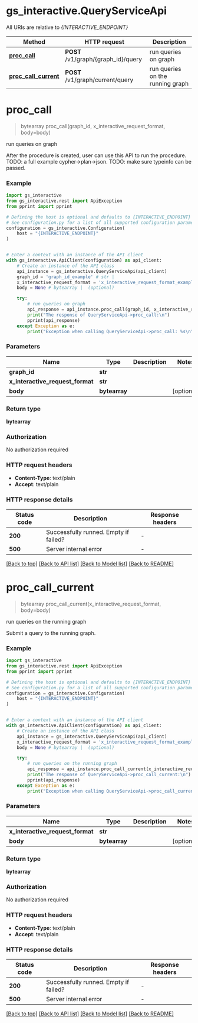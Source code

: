 # gs_interactive.QueryServiceApi

All URIs are relative to *{INTERACTIVE_ENDPOINT}*

Method | HTTP request | Description
------------- | ------------- | -------------
[**proc_call**](QueryServiceApi.md#proc_call) | **POST** /v1/graph/{graph_id}/query | run queries on graph
[**proc_call_current**](QueryServiceApi.md#proc_call_current) | **POST** /v1/graph/current/query | run queries on the running graph


# **proc_call**
> bytearray proc_call(graph_id, x_interactive_request_format, body=body)

run queries on graph

After the procedure is created, user can use this API to run the procedure. TODO: a full example cypher->plan->json. TODO: make sure typeinfo can be passed. 

### Example


```python
import gs_interactive
from gs_interactive.rest import ApiException
from pprint import pprint

# Defining the host is optional and defaults to {INTERACTIVE_ENDPOINT}
# See configuration.py for a list of all supported configuration parameters.
configuration = gs_interactive.Configuration(
    host = "{INTERACTIVE_ENDPOINT}"
)


# Enter a context with an instance of the API client
with gs_interactive.ApiClient(configuration) as api_client:
    # Create an instance of the API class
    api_instance = gs_interactive.QueryServiceApi(api_client)
    graph_id = 'graph_id_example' # str | 
    x_interactive_request_format = 'x_interactive_request_format_example' # str | 
    body = None # bytearray |  (optional)

    try:
        # run queries on graph
        api_response = api_instance.proc_call(graph_id, x_interactive_request_format, body=body)
        print("The response of QueryServiceApi->proc_call:\n")
        pprint(api_response)
    except Exception as e:
        print("Exception when calling QueryServiceApi->proc_call: %s\n" % e)
```



### Parameters


Name | Type | Description  | Notes
------------- | ------------- | ------------- | -------------
 **graph_id** | **str**|  | 
 **x_interactive_request_format** | **str**|  | 
 **body** | **bytearray**|  | [optional] 

### Return type

**bytearray**

### Authorization

No authorization required

### HTTP request headers

 - **Content-Type**: text/plain
 - **Accept**: text/plain

### HTTP response details

| Status code | Description | Response headers |
|-------------|-------------|------------------|
**200** | Successfully runned. Empty if failed? |  -  |
**500** | Server internal error |  -  |

[[Back to top]](#) [[Back to API list]](../README.md#documentation-for-api-endpoints) [[Back to Model list]](../README.md#documentation-for-models) [[Back to README]](../README.md)

# **proc_call_current**
> bytearray proc_call_current(x_interactive_request_format, body=body)

run queries on the running graph

Submit a query to the running graph. 

### Example


```python
import gs_interactive
from gs_interactive.rest import ApiException
from pprint import pprint

# Defining the host is optional and defaults to {INTERACTIVE_ENDPOINT}
# See configuration.py for a list of all supported configuration parameters.
configuration = gs_interactive.Configuration(
    host = "{INTERACTIVE_ENDPOINT}"
)


# Enter a context with an instance of the API client
with gs_interactive.ApiClient(configuration) as api_client:
    # Create an instance of the API class
    api_instance = gs_interactive.QueryServiceApi(api_client)
    x_interactive_request_format = 'x_interactive_request_format_example' # str | 
    body = None # bytearray |  (optional)

    try:
        # run queries on the running graph
        api_response = api_instance.proc_call_current(x_interactive_request_format, body=body)
        print("The response of QueryServiceApi->proc_call_current:\n")
        pprint(api_response)
    except Exception as e:
        print("Exception when calling QueryServiceApi->proc_call_current: %s\n" % e)
```



### Parameters


Name | Type | Description  | Notes
------------- | ------------- | ------------- | -------------
 **x_interactive_request_format** | **str**|  | 
 **body** | **bytearray**|  | [optional] 

### Return type

**bytearray**

### Authorization

No authorization required

### HTTP request headers

 - **Content-Type**: text/plain
 - **Accept**: text/plain

### HTTP response details

| Status code | Description | Response headers |
|-------------|-------------|------------------|
**200** | Successfully runned. Empty if failed? |  -  |
**500** | Server internal error |  -  |

[[Back to top]](#) [[Back to API list]](../README.md#documentation-for-api-endpoints) [[Back to Model list]](../README.md#documentation-for-models) [[Back to README]](../README.md)

